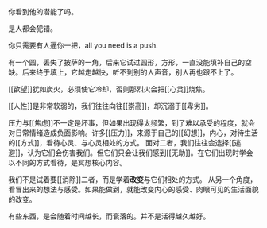 你看到他的潜能了吗。

是人都会犯错。

你只需要有人逼你一把，all you need is a push.

有一个圆，丢失了披萨的一角，后来它试过圆形，方形，一直没能填补自己的空缺。后来终于填上，它越走越快，听不到别的人声音，别人再也跟不上了。

[[欲望]]犹如炭火，必须使它冷却，否则那烈火会把[[心灵]]烧焦。

[[人性]]是非常软弱的，我们往往向往[[崇高]]，却沉溺于[[卑劣]]。

压力与[[焦虑]]不一定是坏事，但如果出现得太频繁，到了难以承受的程度，就会对日常情绪造成负面影响。许多[[压力]]，来源于自己的[[幻想]]，内心，对待生活的[[方式]]，看待心灵、与心灵相处的方式。
面对二者，我们往往会选择[[逃避]]，认为它们会伤害我们。但它们只会让我们感到[[无助]]。在它们出现时学会以不同的方式看待，是冥想核心内容。

我们不是试着要[[消除]]二者，而是学着**改变**与它们相处的方式。
从另一个角度，看冒出来的想法与感受。如果能做到，就能改变内心的感受、肉眼可见的生活面貌的改变。

有些东西，是会随着时间越长，而衰落的。并不是活得越久越好。